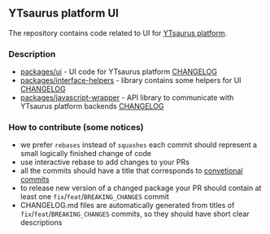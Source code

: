 ## YTsaurus platform UI

The repository contains code related to UI for [YTsaurus platform](https://ytsaurus.tech).

### Description

- [packages/ui](https://github.com/ytsaurus/ytsaurus-ui/tree/main/packages/ui) - UI code for YTsaurus platform [CHANGELOG](https://github.com/ytsaurus/ytsaurus-ui/tree/main/packages/ui/CHANGELOG.md)
- [packages/interface-helpers](https://github.com/ytsaurus/ytsaurus-ui/tree/main/packages/interface-helpers) - library contains some helpers for UI [CHANGELOG](https://github.com/ytsaurus/ytsaurus-ui/tree/main/packages/interface-helpers/CHANGELOG.md)
- [packages/javascript-wrapper](https://github.com/ytsaurus/ytsaurus-ui/tree/main/packages/javascript-wrapper) - API library to communicate with YTsaurus platform backends [CHANGELOG](https://github.com/ytsaurus/ytsaurus-ui/tree/main/packages/javascript-wrapper/CHANGELOG.md)

### How to contribute (some notices)

- we prefer `rebases` instead of `squashes` each commit should represent a small logically finished change of code
- use interactive rebase to add changes to your PRs
- all the commits should have a title that corresponds to [convetional commits](https://www.conventionalcommits.org/en/v1.0.0/)
- to release new version of a changed package your PR should contain at least one `fix`/`feat`/`BREAKING_CHANGES` commit
- CHANGELOG.md files are automatically generated from titles of `fix`/`feat`/`BREAKING_CHANGES` commits, so they should have short clear descriptions
